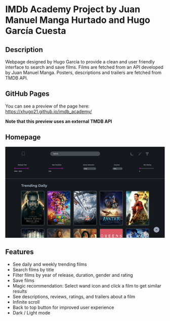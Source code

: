 # IMDb Academy Project by Juan Manuel Manga Hurtado and Hugo García Cuesta

## Description

Webpage designed by Hugo García to provide a clean and user friendly interface to search and save films. Films are fetched from an API developed by Juan Manuel Manga. Posters, descriptions and trailers are fetched from TMDB API.

## GitHub Pages

You can see a preview of the page here: https://xhugo21.github.io/imdb_academy/

**Note that this preview uses an external TMDB API**

## Homepage

![](/front/src/assets/homepage.png)

## Features

- See daily and weekly trending films
- Search films by title
- Filter films by year of release, duration, gender and rating
- Save films
- Magic recommendation: Select wand icon and click a film to get similar results
- See descriptions, reviews, ratings, and trailers about a film
- Infinite scroll
- Back to top button for improved user experience
- Dark / Light mode
